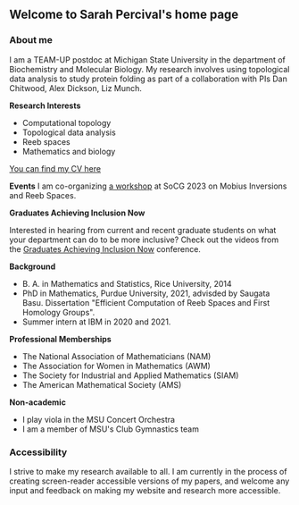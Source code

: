 ## Welcome to Sarah Percival's home page

### About me

I am a TEAM-UP postdoc at Michigan State University in the department of Biochemistry and Molecular Biology. My research involves using topological data analysis to study protein folding as part of a collaboration with PIs Dan Chitwood, Alex Dickson, Liz Munch.

**Research Interests**
* Computational topology
* Topological data analysis
* Reeb spaces
* Mathematics and biology

[You can find my CV here](CV_2022.pdf)

**Events**
I am co-organizing [a workshop](SoCG_2023.md) at SoCG 2023 on Mobius Inversions and Reeb Spaces.

**Graduates Achieving Inclusion Now**

Interested in hearing from current and recent graduate students on what your department can do to be more inclusive? Check out the videos from the [Graduates Achieving Inclusion Now](https://sites.google.com/view/gainconference/home/recorded-video) conference.

**Background** 
* B. A. in Mathematics and Statistics, Rice University, 2014 
* PhD in Mathematics, Purdue University, 2021, advisded by Saugata Basu. Dissertation "Efficient Computation of Reeb Spaces and First Homology Groups".
* Summer intern at IBM in 2020 and 2021. 

**Professional Memberships**
* The National Association of Mathematicians (NAM)
* The Association for Women in Mathematics (AWM)
* The Society for Industrial and Applied Mathematics (SIAM)
* The American Mathematical Society (AMS)

**Non-academic**
* I play viola in the MSU Concert Orchestra
* I am a member of MSU's Club Gymnastics team

### Accessibility

I strive to make my research available to all. I am currently in the process of creating screen-reader accessible versions of my papers, and welcome any input and feedback on making my website and research more accessible.
